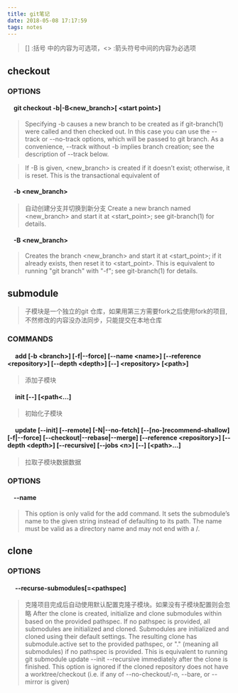 ```yaml
---
title: git笔记
date: 2018-05-08 17:17:59
tags: notes
---
```

>[] :括号 中的内容为可选项，&lt;&gt; :箭头符号中间的内容为必选项
## checkout
### OPTIONS
#### &emsp;git checkout -b|-B&lt;new_branch&gt;[ &lt;start point&gt;]
> Specifying -b causes a new branch to be created as if git-branch(1) were called and then checked out. In this case you can use the \-\-track or \-\-no-track options, which will be passed to git branch. As a convenience, \-\-track without -b implies branch creation; see the description of \-\-track below.

>If -B is given, &lt;new_branch&gt; is created if it doesn’t exist; otherwise, it is reset. This is the transactional equivalent of
#### &emsp;-b &lt;new_branch&gt;
>自动创建分支并切换到新分支
Create a new branch named &lt;new_branch&gt; and start it at &lt;start_point&gt;; see git-branch(1) for details.

#### &emsp;-B &lt;new_branch&gt;
>Creates the branch &lt;new_branch&gt; and start it at &lt;start_point&gt;; if it already exists, then reset it to &lt;start_point&gt;. This is equivalent to running "git branch" with "-f"; see git-branch(1) for details.
## submodule
>子模块是一个独立的git 仓库，如果用第三方需要fork之后使用fork的项目,不然修改的内容没办法同步，只能提交在本地仓库
### COMMANDS
#### &emsp; add [-b &lt;branch&gt;] [-f|\-\-force] [\-\-name &lt;name&gt;] [\-\-reference &lt;repository&gt;] [\-\-depth &lt;depth&gt;] [\-\-] &lt;repository&gt; [&lt;path&gt;]
>添加子模块
#### &emsp; init [\-\-] [&lt;path&lt;…​]
>初始化子模块
#### &emsp; update [\-\-init] [\-\-remote] [-N|\-\-no-fetch] [\-\-[no-]recommend-shallow] [-f|\-\-force] [\-\-checkout|\-\-rebase|\-\-merge] [\-\-reference &lt;repository&gt;] [\-\-depth &lt;depth&gt;] [\-\-recursive] [\-\-jobs &lt;n&gt;] [\-\-] [&lt;path&gt;…​]
>拉取子模块数据数据
### OPTIONS
#### &emsp;\-\-name
>This option is only valid for the add command. It sets the submodule’s name to the given string instead of defaulting to its path. The name must be valid as a directory name and may not end with a /.
## clone
### OPTIONS
#### &emsp; \-\-recurse-submodules[=<pathspec]
>克隆项目完成后自动使用默认配置克隆子模块。如果没有子模块配置则会忽略
>After the clone is created, initialize and clone submodules within based on the provided pathspec. If no pathspec is provided, all submodules are initialized and cloned. Submodules are initialized and cloned using their default settings. The resulting clone has submodule.active set to the provided pathspec, or "." (meaning all submodules) if no pathspec is provided. This is equivalent to running git submodule update \-\-init \-\-recursive immediately after the clone is finished. This option is ignored if the cloned repository does not have a worktree/checkout (i.e. if any of \-\-no-checkout/-n, \-\-bare, or \-\-mirror is given)

